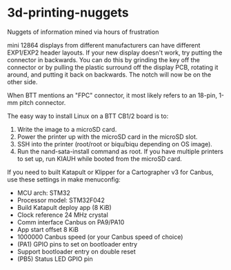 # 3d-printing-nuggets
Nuggets of information mined via hours of frustration

mini 12864 displays from different manufacturers can have different EXP1/EXP2 header layouts. If your new display doesn't work, try putting the connector in backwards. You can do this by grinding the key off the connector or by pulling the plastic surround off the display PCB, rotating it around, and putting it back on backwards. The notch will now be on the other side. 

When BTT mentions an "FPC" connector, it most likely refers to an 18-pin, 1-mm pitch connector. 

The easy way to install Linux on a BTT CB1/2 board is to:
1. Write the image to a microSD card.
2. Power the printer up with the microSD card in the microSD slot.
3. SSH into the printer (root/root or biqu/biqu depending on OS image).
4. Run the nand-sata-install command as root.
If you have multiple printers to set up, run KIAUH while booted from the microSD card.

If you need to built Katapult or Klipper for a Cartographer v3 for Canbus, use these settings in make menuconfig:
* MCU arch: STM32
* Processor model: STM32F042
* Build Katapult deploy app (8 KiB)
* Clock reference 24 MHz crystal
* Comm interface Canbus on PA9/PA10
* App start offset 8 KiB
* 1000000 Canbus speed (or your Canbus speed of choice)
* (PA1) GPIO pins to set on bootloader entry
* Support bootloader entry on double reset
* (PB5) Status LED GPIO pin
